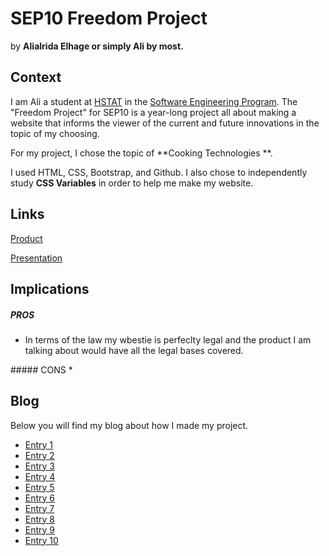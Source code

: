 # SEP10 Freedom Project
by **Alialrida Elhage or simply Ali by most.**

## Context
I am Ali a student at [HSTAT](https://www.hstat.org/) in the [Software Engineering Program](https://hstatsep.github.io/). The "Freedom Project" for SEP10 is a year-long project all about making a website that informs the viewer of the current and future innovations in the topic of my choosing.

For my project, I chose the topic of **Cooking Technologies **. 

I used HTML, CSS, Bootstrap, and Github. I also chose to independently study **CSS Variables** in order to help me make my website.

## Links

[Product](https://alialridae8060.github.io/Sep10-freedom-project/)

[Presentation](https://docs.google.com/presentation/d/1uU8najmyYZLvg8EI-eNs7D52u-nPoAxbYjXeiFRNNXc/edit)

## Implications
##### PROS
<ul>
  <li>In terms of the law my wbestie is perfeclty legal and the product I am talking about would have all the legal bases covered. </li>
</ul>
##### CONS
* 


## Blog
Below you will find my blog about how I made my project.

* [Entry 1](blog/entry01.md)
* [Entry 2](blog/entry02.md)
* [Entry 3](blog/entry03.md)
* [Entry 4](blog/entry04.md)
* [Entry 5](blog/entry05.md)
* [Entry 6](blog/entry06.md)
* [Entry 7](blog/entry07.md)
* [Entry 8](blog/entry08.md)
* [Entry 9](blog/entry09.md)
* [Entry 10](blog/entry10.md)
